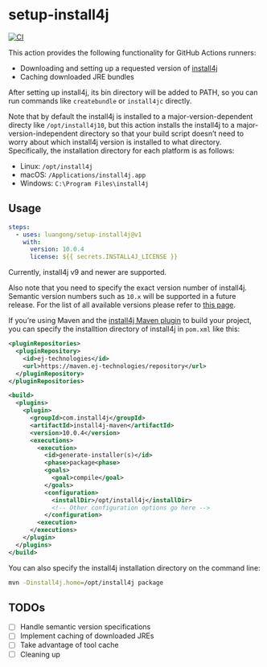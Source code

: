 # setup-install4j

[![CI](https://github.com/luangong/setup-install4j/actions/workflows/ci.yml/badge.svg)](https://github.com/luangong/setup-install4j/actions/workflows/ci.yml)

This action provides the following functionality for GitHub Actions runners:

- Downloading and setting up a requested version of [install4j](https://www.ej-technologies.com/products/install4j/overview.html)
- Caching downloaded JRE bundles

After setting up install4j, its bin directory will be added to PATH, so you can run commands like `createbundle` or `install4jc` directly.

Note that by default the install4j is installed to a major-version-dependent directy like `/opt/install4j10`, but this action installs the install4j to a major-version-independent directory so that your build script doesn’t need to worry about which install4j version is installed to what directory.  Specifically, the installation directory for each platform is as follows:

- Linux: `/opt/install4j`
- macOS: `/Applications/install4j.app`
- Windows: `C:\Program Files\install4j`

## Usage

```yml
steps:
  - uses: luangong/setup-install4j@v1
    with:
      version: 10.0.4
      license: ${{ secrets.INSTALL4J_LICENSE }}
```

Currently, install4j v9 and newer are supported.

Also note that you need to specify the exact version number of install4j.  Semantic version numbers such as `10.x` will be supported in a future release.  For the list of all available versions please refer to [this page](https://www.ej-technologies.com/download/install4j/changelog.html).

If you’re using Maven and the [install4j Maven plugin](https://www.ej-technologies.com/resources/install4j/help/doc/cli/maven.html) to build your project, you can specify the installtion directory of install4j in `pom.xml` like this:

```xml
<pluginRepositories>
  <pluginRepository>
    <id>ej-technologies</id>
    <url>https://maven.ej-technologies/repository</url>
  </pluginRepository>
</pluginRepositories>

<build>
  <plugins>
    <plugin>
      <groupId>com.install4j</groupId>
      <artifactId>install4j-maven</artifactId>
      <version>10.0.4</version>
      <executions>
        <execution>
          <id>generate-installer(s)</id>
          <phase>package<phase>
          <goals>
            <goal>compile</goal>
          </goals>
          <configuration>
            <installDir>/opt/install4j</installDir>
            <!-- Other configuration options go here -->
          </configuration>
        <execution>
      </executions>
    </plugin>
  </plugins>
</build>
```

You can also specify the install4j installation directory on the command line:

```bash
mvn -Dinstall4j.home=/opt/install4j package
```

<!--
### Caching JREs

The action has a built-in functionality for caching and restoring JREs for bundling.  It uses [actions/cache](https://github.com/actions/cache) under the hood for caching JRE bundles but requires less configuration settings.  See the [JRE Bundles](https://www.ej-technologies.com/resources/install4j/help/doc/concepts/jreBundles.html) section of the official documentation for more details.
-->

## TODOs

- [ ] Handle semantic version specifications
- [ ] Implement caching of downloaded JREs
- [ ] Take advantage of tool cache
- [ ] Cleaning up
